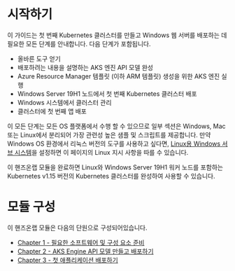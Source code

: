 # 시작하기

이 가이드는 첫 번째 Kubernetes 클러스터를 만들고 Windows 웹 서버를 배포하는 데 필요한 모든 단계를 안내합니다. 다음 단계가 포함됩니다.

- 올바른 도구 얻기
- 배포하려는 내용을 설명하는 AKS 엔진 API 모델 완성
- Azure Resource Manager 템플릿 (이하 ARM 템플릿) 생성을 위한 AKS 엔진 실행
- Windows Server 19H1 노드에서 첫 번째 Kubernetes 클러스터 배포
- Windows 시스템에서 클러스터 관리
- 클러스터에 첫 번째 앱 배포

이 모든 단계는 모든 OS 플랫폼에서 수행 할 수 있으므로 일부 섹션은 Windows, Mac 또는 Linux에서 분리되어 가장 관련성 높은 샘플 및 스크립트를 제공합니다. 만약 Windows OS 환경에서 리눅스 버전의 도구를 사용하고 싶다면, [Linux용 Windows 서브 시스템](https://docs.microsoft.com/en-us/windows/wsl/about)을 설정하면 이 페이지의 Linux 지시 사항을 따를 수 있습니다.

이 핸즈온랩 모듈을 완료하면 Linux와 Windows Server 19H1 워커 노드를 포함하는 Kubernetes v1.15 버전의 Kubernetes 클러스터를 완성하여 사용할 수 있습니다.

# 모듈 구성

이 핸즈온랩 모듈은 다음의 단원으로 구성되어있습니다.

- [Chapter 1 - 필요한 소프트웨어 및 구성 요소 준비](chapter1.md)
- [Chapter 2 - AKS Engine API 모델 만들고 배포하기](chapter2.md)
- [Chapter 3 - 첫 애플리케이션 배포하기](chapter3.md)
